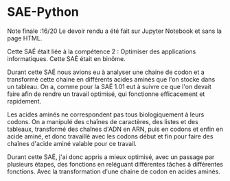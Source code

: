 # SAE-Python
Note finale :16/20
Le devoir rendu a été fait sur Jupyter Notebook et sans la page HTML.

Cette SAÉ était liée à la compétence 2 : Optimiser des applications informatiques.
Cette SAÉ était en binôme.

Durant cette SAÉ nous avions eu à analyser une chaine de codon et a transformé cette chaine en différents acides aminés que l'on stocke dans un tableau.
On a, comme pour la SAÉ 1.01 eut à suivre ce que l'on devait faire afin de rendre un travail optimisé, qui fonctionne efficacement et rapidement.

Les acides aminés ne correspondent pas tous biologiquement à leurs codons.
On a manipulé des chaînes de caractères, des listes et des tableaux, transformé des chaînes d'ADN en ARN, puis en codons et enfin en acide aminé, et donc travaillé avec les codons début et fin pour faire des chaînes d'acide aminé valable pour ce travail.


Durant cette SAÉ, j'ai donc appris a mieux optimisé, avec un passage par plusieurs étapes, des fonctions en reléguant différentes tâches à différentes fonctions.
Avec la transformation d'une chaine de codon en acides aminés.
